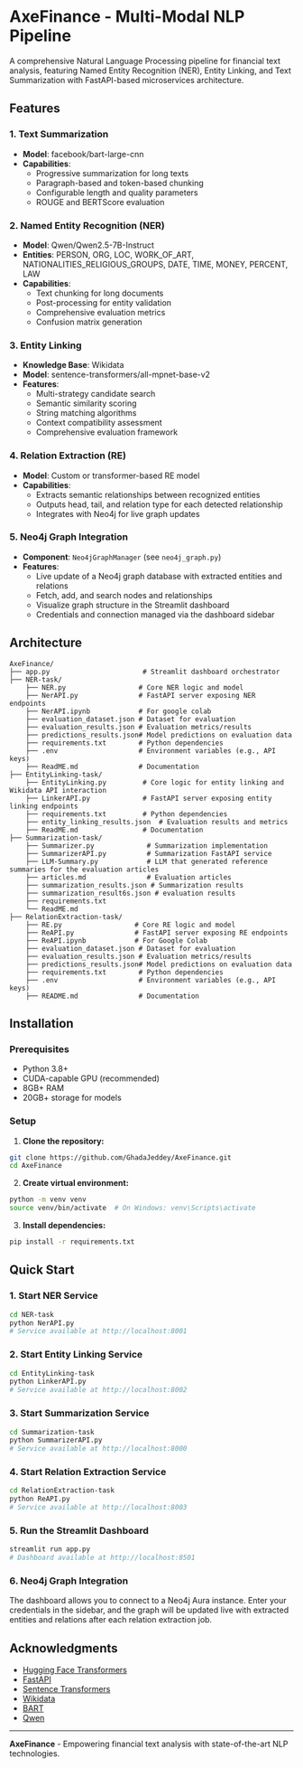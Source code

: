 # AxeFinance - Multi-Modal NLP Pipeline

A comprehensive Natural Language Processing pipeline for financial text analysis, featuring Named Entity Recognition (NER), Entity Linking, and Text Summarization with FastAPI-based microservices architecture.

## Features

### 1. Text Summarization
- **Model**: facebook/bart-large-cnn
- **Capabilities**:
  - Progressive summarization for long texts
  - Paragraph-based and token-based chunking
  - Configurable length and quality parameters
  - ROUGE and BERTScore evaluation

### 2. Named Entity Recognition (NER)
- **Model**: Qwen/Qwen2.5-7B-Instruct
- **Entities**: PERSON, ORG, LOC, WORK_OF_ART, NATIONALITIES_RELIGIOUS_GROUPS, DATE, TIME, MONEY, PERCENT, LAW
- **Capabilities**: 
  - Text chunking for long documents
  - Post-processing for entity validation
  - Comprehensive evaluation metrics
  - Confusion matrix generation

### 3. Entity Linking
- **Knowledge Base**: Wikidata
- **Model**: sentence-transformers/all-mpnet-base-v2
- **Features**:
  - Multi-strategy candidate search
  - Semantic similarity scoring
  - String matching algorithms
  - Context compatibility assessment
  - Comprehensive evaluation framework

### 4. Relation Extraction (RE)
- **Model**: Custom or transformer-based RE model
- **Capabilities**:
  - Extracts semantic relationships between recognized entities
  - Outputs head, tail, and relation type for each detected relationship
  - Integrates with Neo4j for live graph updates

### 5. Neo4j Graph Integration
- **Component**: `Neo4jGraphManager` (see `neo4j_graph.py`)
- **Features**:
  - Live update of a Neo4j graph database with extracted entities and relations
  - Fetch, add, and search nodes and relationships
  - Visualize graph structure in the Streamlit dashboard
  - Credentials and connection managed via the dashboard sidebar

## Architecture

```
AxeFinance/
├── app.py                       # Streamlit dashboard orchestrator
├── NER-task/
    ├── NER.py                  # Core NER logic and model
    ├── NerAPI.py               # FastAPI server exposing NER endpoints
    ├── NerAPI.ipynb            # For google colab 
    ├── evaluation_dataset.json # Dataset for evaluation
    ├── evaluation_results.json # Evaluation metrics/results
    ├── predictions_results.json# Model predictions on evaluation data
    ├── requirements.txt        # Python dependencies
    ├── .env                    # Environment variables (e.g., API keys)
    ├── ReadME.md               # Documentation 
├── EntityLinking-task/
    ├── EntityLinking.py         # Core logic for entity linking and Wikidata API interaction
    ├── LinkerAPI.py             # FastAPI server exposing entity linking endpoints
    ├── requirements.txt         # Python dependencies
    ├── entity_linking_results.json  # Evaluation results and metrics
    ├── ReadME.md                # Documentation
├── Summarization-task/
    ├── Summarizer.py             # Summarization implementation
    ├── SummarizerAPI.py          # Summarization FastAPI service
    ├── LLM-Summary.py            # LLM that generated reference summaries for the evaluation articles
    ├── articles.md               # Evaluation articles
    ├── summarization_results.json # Summarization results
    ├── summarization_result6s.json # evaluation results 
    ├── requirements.txt 
    └── ReadME.md
├── RelationExtraction-task/
    ├── RE.py                  # Core RE logic and model
    ├── ReAPI.py               # FastAPI server exposing RE endpoints
    ├── ReAPI.ipynb            # For Google Colab
    ├── evaluation_dataset.json # Dataset for evaluation
    ├── evaluation_results.json # Evaluation metrics/results
    ├── predictions_results.json# Model predictions on evaluation data
    ├── requirements.txt        # Python dependencies
    ├── .env                    # Environment variables (e.g., API keys)
    ├── README.md               # Documentation 
```

## Installation

### Prerequisites
- Python 3.8+
- CUDA-capable GPU (recommended)
- 8GB+ RAM
- 20GB+ storage for models

### Setup

1. **Clone the repository:**
```bash
git clone https://github.com/GhadaJeddey/AxeFinance.git
cd AxeFinance
```

2. **Create virtual environment:**
```bash
python -m venv venv
source venv/bin/activate  # On Windows: venv\Scripts\activate
```

3. **Install dependencies:**
```bash
pip install -r requirements.txt
```

## Quick Start

### 1. Start NER Service
```bash
cd NER-task
python NerAPI.py
# Service available at http://localhost:8001
```

### 2. Start Entity Linking Service
```bash
cd EntityLinking-task
python LinkerAPI.py
# Service available at http://localhost:8002
```

### 3. Start Summarization Service
```bash
cd Summarization-task
python SummarizerAPI.py
# Service available at http://localhost:8000
```

### 4. Start Relation Extraction Service
```bash
cd RelationExtraction-task
python ReAPI.py
# Service available at http://localhost:8003
```

### 5. Run the Streamlit Dashboard
```bash
streamlit run app.py
# Dashboard available at http://localhost:8501
```
### 6. Neo4j Graph Integration
The dashboard allows you to connect to a Neo4j Aura instance. Enter your credentials in the sidebar, and the graph will be updated live with extracted entities and relations after each relation extraction job.


## Acknowledgments

- [Hugging Face Transformers](https://github.com/huggingface/transformers)
- [FastAPI](https://github.com/tiangolo/fastapi)
- [Sentence Transformers](https://github.com/UKPLab/sentence-transformers)
- [Wikidata](https://www.wikidata.org/)
- [BART](https://arxiv.org/abs/1910.13461)
- [Qwen](https://github.com/QwenLM/Qwen)

---

**AxeFinance** - Empowering financial text analysis with state-of-the-art NLP technologies.
